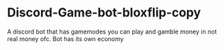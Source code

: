 # Discord-Game-bot-bloxflip-copy
A discord bot that has gamemodes you can play and gamble money in not real money ofc. Bot has its own economy
